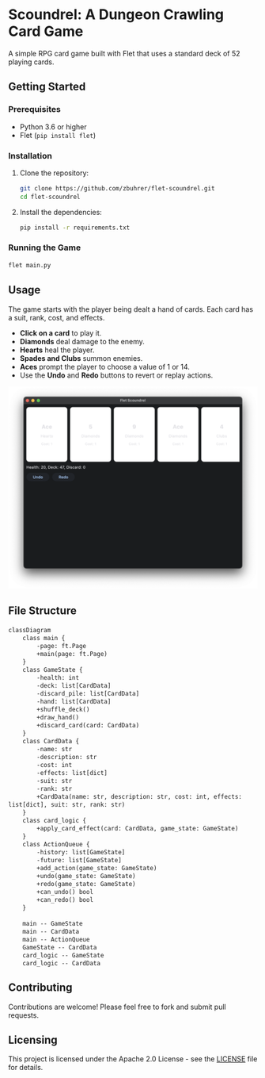 # Scoundrel: A Dungeon Crawling Card Game

A simple RPG card game built with Flet that uses a standard deck of 52 playing cards.

## Getting Started

### Prerequisites

*   Python 3.6 or higher
*   Flet (`pip install flet`)

### Installation

1.  Clone the repository:

    ```bash
    git clone https://github.com/zbuhrer/flet-scoundrel.git
    cd flet-scoundrel
    ```

2.  Install the dependencies:

    ```bash
    pip install -r requirements.txt
    ```

### Running the Game

```bash
flet main.py
```

## Usage

The game starts with the player being dealt a hand of cards. Each card has a suit, rank, cost, and effects.

*   **Click on a card** to play it.
*   **Diamonds** deal damage to the enemy.
*   **Hearts** heal the player.
*   **Spades and Clubs** summon enemies.
*   **Aces** prompt the player to choose a value of 1 or 14.
*   Use the **Undo** and **Redo** buttons to revert or replay actions.

![Game Screenshot](docs/2025-04-23.png)

## File Structure

```mermaid
classDiagram
    class main {
        -page: ft.Page
        +main(page: ft.Page)
    }
    class GameState {
        -health: int
        -deck: list[CardData]
        -discard_pile: list[CardData]
        -hand: list[CardData]
        +shuffle_deck()
        +draw_hand()
        +discard_card(card: CardData)
    }
    class CardData {
        -name: str
        -description: str
        -cost: int
        -effects: list[dict]
        -suit: str
        -rank: str
        +CardData(name: str, description: str, cost: int, effects: list[dict], suit: str, rank: str)
    }
    class card_logic {
        +apply_card_effect(card: CardData, game_state: GameState)
    }
    class ActionQueue {
        -history: list[GameState]
        -future: list[GameState]
        +add_action(game_state: GameState)
        +undo(game_state: GameState)
        +redo(game_state: GameState)
        +can_undo() bool
        +can_redo() bool
    }

    main -- GameState
    main -- CardData
    main -- ActionQueue
    GameState -- CardData
    card_logic -- GameState
    card_logic -- CardData
```

## Contributing

Contributions are welcome! Please feel free to fork and submit pull requests.

## Licensing

This project is licensed under the Apache 2.0 License - see the [LICENSE](LICENSE) file for details.
